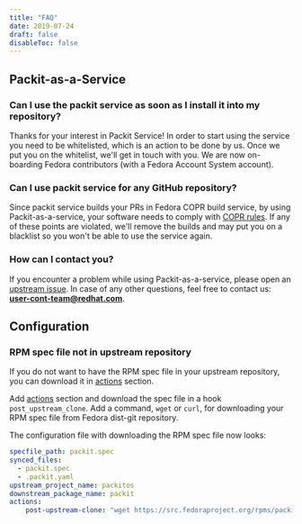 ```yaml
---
title: "FAQ"
date: 2019-07-24
draft: false
disableToc: false
---
```


## Packit-as-a-Service

### Can I use the packit service as soon as I install it into my repository?

Thanks for your interest in Packit Service!  In order to start using the
service you need to be whitelisted, which is an action to be done by us.  Once
we put you on the whitelist, we'll get in touch with you.  We are now
on-boarding Fedora contributors (with a Fedora Account System account).

### Can I use packit service for any GitHub repository?

Since packit service builds your PRs in Fedora COPR build service, by using
Packit-as-a-service, your software needs to comply with [COPR
rules](https://docs.pagure.org/copr.copr/user_documentation.html#what-i-can-build-in-copr).
If any of these points are violated, we'll remove the builds and may put you on
a blacklist so you won't be able to use the service again.

### How can I contact you?

If you encounter a problem while using Packit-as-a-service, please open an [upstream issue](https://github.com/packit-service/packit-service/issues/new). In case of any other questions, feel free to contact us: **user-cont-team@redhat.com**.

## Configuration

### RPM spec file not in upstream repository

If you do not want to have the RPM spec file in your upstream repository,
you can download it in [actions](/docs/actions/) section.

Add [actions](/docs/actions/) section and
download the spec file in a hook `post_upstream_clone`.
Add a command, `wget` or `curl`, for downloading your RPM spec file from Fedora dist-git repository.

The configuration file with downloading the RPM spec file now looks:

```yaml
specfile_path: packit.spec
synced_files:
  - packit.spec
  - .packit.yaml
upstream_project_name: packitos
downstream_package_name: packit
actions:
    post-upstream-clone: "wget https://src.fedoraproject.org/rpms/packit/raw/master/f/packit.spec"
```
